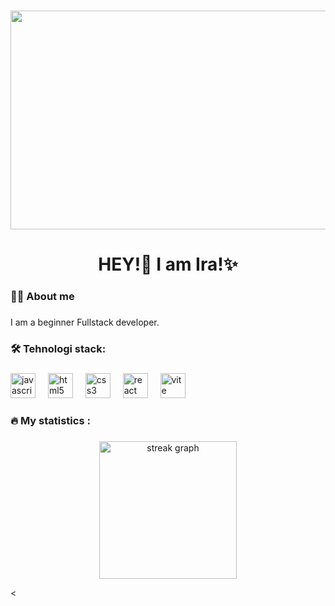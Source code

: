 <!-- HEY! -->

<!-- <div  align="center">
<img src="https://user-images.githubusercontent.com/74038190/213760705-0d5bf320-4f43-4352-b74b-0889ae726bf7.gif" height="300" width="500">
</div> -->

###

<!-- - Star passing -->

<div  align="center">
<img src="https://github.com/Anmol-Baranwal/Cool-GIFs-For-GitHub/assets/74038190/7d484dc9-68a9-4ee6-a767-aea59035c12d" width="700" height="350">
</div>

###

<!-- Baner -->

<!-- <img src="https://github.com/Anmol-Baranwal/Cool-GIFs-For-GitHub/assets/74038190/d48893bd-0757-481c-8d7e-ba3e163feae7" /> -->

###

<h1  align="center">HEY!👋 I am Ira!✨</h1>

###

<h3 align="left">👩‍💻 About  me</h3>

###

<p align="left">I am a beginner Fullstack developer.</p>

###

<h3 align="left">🛠 Tehnologi stack:</h3>

###

<div align="left">
  <img src="https://cdn.jsdelivr.net/gh/devicons/devicon/icons/javascript/javascript-original.svg" height="40" alt="javascript logo"  />
  <img width="12" />
  <img src="https://cdn.jsdelivr.net/gh/devicons/devicon/icons/html5/html5-original.svg" height="40" alt="html5 logo"  />
  <img width="12" />
  <img src="https://cdn.jsdelivr.net/gh/devicons/devicon/icons/css3/css3-original.svg" height="40" alt="css3 logo"  />
  <img width="12" />
  <img src="https://cdn.jsdelivr.net/gh/devicons/devicon/icons/react/react-original.svg" height="40" alt="react logo"  />
  <img width="12" />
  <img src="https://skillicons.dev/icons?i=vite" height="40" alt="vite logo"  />
  <img width="12" />
</div>

###

###

<h3 align="left">🔥  My statistics :</h3>

###

  <div align="center">
  <img src="https://streak-stats.demolab.com?user=Irina-Babenko&locale=en&mode=daily&theme=monokai-metallian&hide_border=false&border_radius=5&order=3" height="220" alt="streak graph" />
</div>

<

###

<div align="center">
 
</div>

###

<!--
**Irina-Babenko/Irina-Babenko** is a ✨ _special_ ✨ repository because its `README.md` (this file) appears on your GitHub profile.

Here are some ideas to get you started:

- 🔭 I’m currently working on ...
- 🌱 I’m currently learning ...
- 👯 I’m looking to collaborate on ...
- 🤔 I’m looking for help with ...
- 💬 Ask me about ...
- 📫 How to reach me: ...
- 😄 Pronouns: ...
- ⚡ Fun fact: ...
-->
